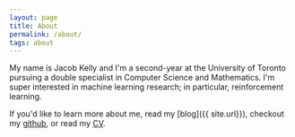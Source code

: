 ```yaml
---
layout: page
title: About
permalink: /about/
tags: about
---
```


My name is Jacob Kelly and I'm a second-year at the University of Toronto pursuing a double specialist in Computer Science and Mathematics. I'm super interested in machine learning research; in particular, reinforcement learning.

If you'd like to learn more about me, read my [blog]({{ site.url}}), checkout my <a href="https://github.com/{{ site.github_username }}" target="_blank">github</a>, or read my <a href="{{ site.base_url }}/Jacob-Kelly-Resume.pdf" target="_blank">CV</a>.
